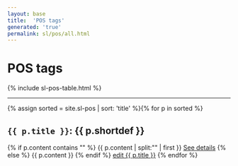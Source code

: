 ```yaml
---
layout: base
title:  'POS tags'
generated: 'true'
permalink: sl/pos/all.html
---
```


# POS tags

{% include sl-pos-table.html %}

----------

{% assign sorted = site.sl-pos | sort: 'title' %}{% for p in sorted %}
<a id="al-sl-pos/{{ p.title }}" class="al-dest"/>
<h2><code>{{ p.title }}</code>: {{ p.shortdef }}</h2>
{% if p.content contains "<!--details-->" %}    
{{ p.content | split:"<!--details-->" | first }}
<a href="{{ p.title }}" class="al-doc">See details</a>
{% else %}
{{ p.content }}
{% endif %}
<a href="{{ site.git_edit }}/{% if p.collection %}{{ p.relative_path }}{% else %}{{ p.path }}{% endif %}" target="#">edit {{ p.title }}</a>
{% endfor %}
